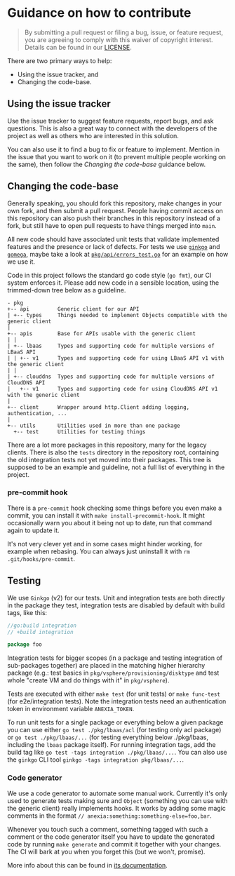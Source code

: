 # Guidance on how to contribute

> By submitting a pull request or filing a bug, issue, or feature request,
> you are agreeing to comply with this waiver of copyright interest.
> Details can be found in our [LICENSE](LICENSE).


There are two primary ways to help:
 - Using the issue tracker, and
 - Changing the code-base.


## Using the issue tracker

Use the issue tracker to suggest feature requests, report bugs, and ask questions.
This is also a great way to connect with the developers of the project as well
as others who are interested in this solution.

You can also use it to find a bug to fix or feature to implement. Mention in
the issue that you want to work on it (to prevent multiple people working on the same),
then follow the _Changing the code-base_ guidance below.


## Changing the code-base

Generally speaking, you should fork this repository, make changes in your
own fork, and then submit a pull request. People having commit access on this repository can
also push their branches in this repository instead of a fork, but still have to open pull
requests to have things merged into `main`.

All new code should have associated unit tests that validate implemented features
and the presence or lack of defects. For tests we use [`ginkgo`](https://onsi.github.io/ginkgo/)
and [`gomega`](https://onsi.github.io/gomega/), maybe take a look at
[`pkg/api/errors_test.go`](pkg/api/errors_test.go) for an example on how we use it.

Code in this project follows the standard go code style (`go fmt`), our CI system enforces it.
Please add new code in a sensible location, using the trimmed-down tree below as a guideline.

```plain
- pkg
+-- api         Generic client for our API
| +-- types     Things needed to implement Objects compatible with the generic client
|
+-- apis        Base for APIs usable with the generic client
| |
| +-- lbaas     Types and supporting code for multiple versions of LBaaS API
| | +-- v1      Types and supporting code for using LBaaS API v1 with the generic client
| |
| +-- clouddns  Types and supporting code for multiple versions of CloudDNS API
|   +-- v1      Types and supporting code for using CloudDNS API v1 with the generic client
|
+-- client      Wrapper around http.Client adding logging, authentication, ...
|
+-- utils       Utilities used in more than one package
  +-- test      Utilities for testing things
```

There are a lot more packages in this repository, many for the legacy clients. There is also the
`tests` directory in the repository root, containing the old integration tests not yet moved into
their packages. This tree is supposed to be an example and guideline, not a full list of everything
in the project.


### pre-commit hook

There is a `pre-commit` hook checking some things before you even make a commit, you can install it with
`make install-precommit-hook`. It might occasionally warn you about it being not up to date, run that command
again to update it.

It's not very clever yet and in some cases might hinder working, for example when rebasing. You can always just
uninstall it with `rm .git/hooks/pre-commit`.


## Testing

We use `Ginkgo` (v2) for our tests. Unit and integration tests are both directly in the package they test, integration
tests are disabled by default with build tags, like this:

```go
//go:build integration
// +build integration

package foo
```

Integration tests for bigger scopes (in a package and testing integration of sub-packages together) are placed in the
matching higher hierarchy package (e.g.: test basics in `pkg/vsphere/provisioning/disktype` and test whole "create VM
and do things with it" in `pkg/vsphere`).

Tests are executed with either `make test` (for unit tests) or `make func-test` (for e2e/integration tests). Note the
integration tests need an authentication token in environment variable `ANEXIA_TOKEN`.

To run unit tests for a single package or everything below a given package you can use either `go test ./pkg/lbaas/acl`
(for testing only acl package) or `go test ./pkg/lbaas/...` (for testing everything below ./pkg/lbaas, including the
`lbaas` package itself). For running integration tags, add the build tag like `go test -tags integration ./pkg/lbaas/...`.
You can also use the `ginkgo` CLI tool `ginkgo -tags integration pkg/lbaas/...`.


### Code generator

We use a code generator to automate some manual work. Currently it's only used to generate tests making sure
and `Object` (something you can use with the generic client) really implements hooks. It works by adding some
magic comments in the format `// anexia:something:something-else=foo,bar`.

Whenever you touch such a comment, something tagged with such a comment or the code generator itself you have
to update the generated code by running `make generate` and commit it together with your changes. The CI will
bark at you when you forget this (but we won't, promise).

More info about this can be found in [its documentation](docs/code-generator.md).
